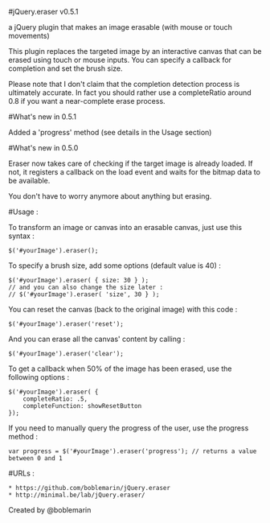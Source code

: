 #jQuery.eraser v0.5.1

a jQuery plugin that makes an image erasable (with mouse or touch movements)

This plugin replaces the targeted image by an interactive canvas that can be erased using touch or mouse inputs. You can specify a callback for completion and set the brush size.

Please note that I don't claim that the completion detection process is ultimately accurate. In fact you should rather use a completeRatio around 0.8 if you want a near-complete erase process.

#What's new in 0.5.1

Added a 'progress' method (see details in the Usage section)


#What's new in 0.5.0

Eraser now takes care of checking if the target image is already loaded. If not, it registers a callback on the load event and waits for the bitmap data to be available.

You don't have to worry anymore about anything but erasing.


#Usage :


To transform an image or canvas into an erasable canvas, just use this syntax :

	$('#yourImage').eraser();


To specify a brush size, add some options (default value is 40) :

	$('#yourImage').eraser( { size: 30 } );
	// and you can also change the size later :
	// $('#yourImage').eraser( 'size', 30 } );


You can reset the canvas (back to the original image) with this code :

	$('#yourImage').eraser('reset');


And you can erase all the canvas' content by calling :

	$('#yourImage').eraser('clear');


To get a callback when 50% of the image has been erased, use the following options :

	$('#yourImage').eraser( {
		completeRatio: .5,
		completeFunction: showResetButton
	});

If you need to manually query the progress of the user, use the progress method :

	var progress = $('#yourImage').eraser('progress'); // returns a value between 0 and 1


#URLs :

	* https://github.com/boblemarin/jQuery.eraser
	* http://minimal.be/lab/jQuery.eraser/


Created by @boblemarin
